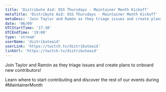 ```yaml
---
title: 'Distribute Aid: OSS Thursdays - Maintainer Month Kickoff'
metaTitle: 'Distribute Aid: OSS Thursdays - Maintainer Month Kickoff'
metaDesc: 'Join Taylor and Ramón as they triage issues and create plans to onboard new contributors! Learn where to start contributing and discover the rest of our events during #MaintainerMonth'
date: '06/09'
UTCStartTime: '17:30'
UTCEndTime: '19:00'
type: 'stream'
userName: 'distributeaid'
userLink: 'https://twitch.tv/distributeaid'
linkUrl: 'https://twitch.tv/distributeaid'
---
```


Join Taylor and Ramón as they triage issues and create plans to onboard new contributors!

Learn where to start contributing and discover the rest of our events during #MaintainerMonth
